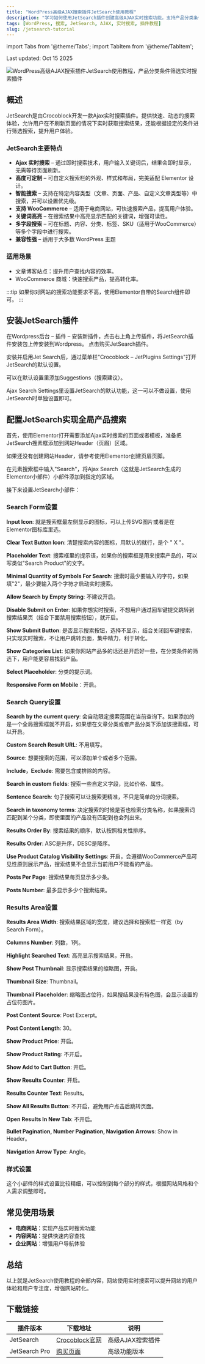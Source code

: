 ```yaml
---
title: "WordPress高级AJAX搜索插件JetSearch使用教程"
description: "学习如何使用JetSearch插件创建高级AJAX实时搜索功能，支持产品分类条件筛选，提升网站用户体验。"
tags: [WordPress, 搜索, JetSearch, AJAX, 实时搜索, 插件教程]
slug: /jetsearch-tutorial
---
```


import Tabs from '@theme/Tabs';
import TabItem from '@theme/TabItem';

<div class="date-header">
  <span class="date">Last updated: Oct 15 2025</span>
</div>

![WordPress高级AJAX搜索插件JetSearch使用教程，产品分类条件筛选实时搜索插件](https://website-custom.com/wp-content/uploads/2025/03/Search.webp)

## 概述

JetSearch是由Crocoblock开发一款Ajax实时搜索插件。提供快速、动态的搜索体验，允许用户在不刷新页面的情况下实时获取搜索结果，还能根据设定的条件进行筛选搜索，提升用户体验。

### JetSearch主要特点

- **Ajax 实时搜索** – 通过即时搜索技术，用户输入关键词后，结果会即时显示，无需等待页面刷新。
- **高度可定制** – 可自定义搜索栏的外观、样式和布局，完美适配 Elementor 设计。
- **智能搜索** – 支持在特定内容类型（文章、页面、产品、自定义文章类型等）中搜索，并可以设置优先级。
- **支持 WooCommerce** – 适用于电商网站，可快速搜索产品，提高用户体验。
- **关键词高亮** – 在搜索结果中高亮显示匹配的关键词，增强可读性。
- **多字段搜索** – 可在标题、内容、分类、标签、SKU（适用于WooCommerce）等多个字段中进行搜索。
- **兼容性强** – 适用于大多数 WordPress 主题

### 适用场景

- 文章博客站点：提升用户查找内容的效率。
- WooCommerce 商城：快速搜索产品，提高转化率。

:::tip
如果你对网站的搜索功能要求不高，使用Elementor自带的Search组件即可。
:::

## 安装JetSearch插件

<Tabs>
  <TabItem value="upload" label="上传安装" default>
    在Wordpress后台 – 插件 – 安装新插件，点击右上角上传插件，将JetSearch插件安装包上传安装到Wordpress。
  </TabItem>
  <TabItem value="purchase" label="购买插件">
    点击购买JetSearch插件。
 </TabItem>
</Tabs>

安装并启用Jet Search后，通过菜单栏"Crocoblock – JetPlugins Settings"打开JetSearch的默认设置。

可以在默认设置里添加Suggestions（搜索建议）。

Ajax Search Settings里设置JetSearch的默认功能，这一可以不做设置，使用JetSearch时单独设置即可。

## 配置JetSearch实现全局产品搜索

首先，使用Elementor打开需要添加Ajax实时搜索的页面或者模板，准备把JetSearch搜素框添加到网站Header（页眉）区域。

如果还没有创建网站Header，请参考使用Elementor创建页眉页脚。

在元素搜索框中输入"Search"，将Ajax Search（这就是JetSearch生成的Elementor小部件）小部件添加到指定的区域。

接下来设置JetSearch小部件：

### Search Form设置

**Input Icon**: 就是搜索框最左侧显示的图标，可以上传SVG图片或者是在Elementor图标库里选。

**Clear Text Button Icon**: 清楚搜索内容的图标，用默认的就行，是个 " X "。

**Placeholder Text**: 搜索框里的提示语，如果你的搜索框是用来搜索产品的，可以写类似"Search Product"的文字。

**Minimal Quantity of Symbols For Search**: 搜索时最少要输入的字符，如果填"2"，最少要输入两个字符才启动实时搜索。

**Allow Search by Empty String**: 不建议开启。

**Disable Submit on Enter**: 如果你想实时搜索，不想用户通过回车键提交跳转到搜索结果页（结合下面禁用搜索按钮），就开启。

**Show Submit Button**: 是否显示搜索按钮，选择不显示，结合关闭回车键搜索，只实现实时搜索，不让用户跳转页面，集中精力，利于转化。

**Show Categories List**: 如果你网站产品多的话还是开启好一些，在分类条件的筛选下，用户能更容易找到产品。

**Select Placeholder**: 分类的提示词。

**Responsive Form on Mobile**：开启。

### Search Query设置

**Search by the current query**: 会自动限定搜索范围在当前查询下。如果添加的是一个全局搜索框就不开启，如果想在文章分类或者产品分类下添加该搜索框，可以开启。

**Custom Search Result URL**: 不用填写。

**Source**: 想要搜索的范围，可以添加单个或者多个范围。

**Include，Exclude**: 需要包含或排除的内容。

**Search in custom fields**: 搜索一些自定义字段，比如价格、属性。

**Sentence Search**: 句子搜索可以让搜索更精准，不只是简单的分词搜索。

**Search in taxonomy terms**: 决定搜索的时候是否也检索分类名称，如果搜索词匹配到某个分类，即使里面的产品没有匹配到也会列出来。

**Results Order By**: 搜索结果的顺序，默认按照相关性排序。

**Results Order**: ASC是升序，DESC是降序。

**Use Product Catalog Visibility Settings**: 开启，会遵循WooCommerce产品可见性原则展示产品，搜索结果不会显示当前用户不能看的产品。

**Posts Per Page**: 搜索结果每页显示多少条。

**Posts Number**: 最多显示多少个搜索结果。

### Results Area设置

**Results Area Width**: 搜索结果区域的宽度，建议选择和搜索框一样宽（by Search Form）。

**Columns Number**: 列数，1列。

**Highlight Searched Text**: 高亮显示搜索结果，开启。

**Show Post Thumbnail**: 显示搜索结果的缩略图，开启。

**Thumbnail Size**: Thumbnail。

**Thumbnail Placeholder**: 缩略图占位符，如果搜结果没有特色图，会显示设置的占位符图片。

**Post Content Source**: Post Excerpt。

**Post Content Length**: 30。

**Show Product Price**: 开启。

**Show Product Rating**: 不开启。

**Show Add to Cart Button**: 开启。

**Show Results Counter**: 开启。

**Results Counter Text**: Results。

**Show All Results Button**: 不开启，避免用户点击后跳转页面。

**Open Results In New Tab**: 不开启。

**Bullet Pagination, Number Pagination, Navigation Arrows**: Show in Header。

**Navigation Arrow Type**: Angle。

### 样式设置

这个小部件的样式设置比较精细，可以控制到每个部分的样式，根据网站风格和个人需求调整即可。

## 常见使用场景

- **电商网站**：实现产品实时搜索功能
- **内容网站**：提供快速内容查找
- **企业网站**：增强用户导航体验

## 总结

以上就是JetSearch使用教程的全部内容，网站使用实时搜索可以提升网站的用户体验和用户专注度，增强网站转化。

## 下载链接

| 插件版本 | 下载地址 | 说明 |
|---------|----------|------|
| JetSearch | [Crocoblock官网](https://crocoblock.com/plugins/jetsearch/) | 高级AJAX搜索插件 |
| JetSearch Pro | [购买页面](https://website-custom.com/resources/jetsearch-plugin/) | 高级功能版本 |
